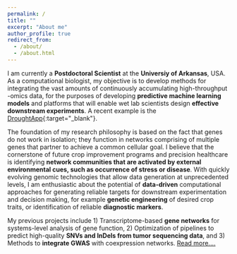 ```yaml
---
permalink: /
title: ""
excerpt: "About me"
author_profile: true
redirect_from: 
  - /about/
  - /about.html
---
```



I am currently a **Postdoctoral Scientist** at the **Universiy of Arkansas**, USA. As a computational biologist, 
my objective is to develop methods for integrating the vast amounts of continuously accumulating high-throughput -omics data, 
for the purposes of developing **predictive machine learning models** and platforms that will enable wet lab scientists 
design **effective downstream experiments**. A recent example is the [DroughtApp](http://rrn.uark.edu/shiny/apps/rrn/){:target="_blank"}.



The foundation of my research philosophy is based on the fact that genes do not work in isolation; 
they function in networks comprising of multiple genes that partner to achieve a common cellular goal. 
I believe that the cornerstone of future crop improvement programs and precision healthcare is 
identifying **network communities that are activated by external environmental cues, such as occurrence of stress or disease**. 
With quickly evolving genomic technologies that allow data generation at unprecedented levels, I am enthusiastic about the 
potential of **data-driven** computational approaches for generating reliable targets for downstream experimentation and decision making, 
for example **genetic engineering** of desired crop traits, or identification of reliable **diagnostic markers**. 



My previous projects include 1) Transcriptome-based **gene networks** for systems-level analysis of 
gene function, 2) Optimization of pipelines to predict high-quality **SNVs and InDels from tumor sequencing data**, and
3) Methods to **integrate GWAS** with coexpression networks. [Read more....](https://cngupta.github.io/portfolio/)
